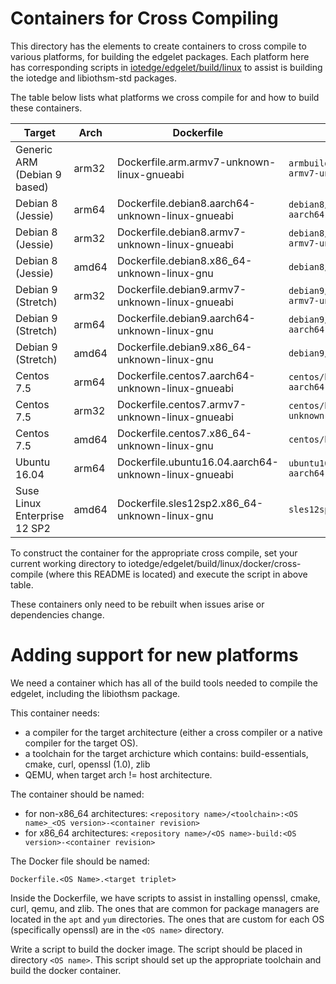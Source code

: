 
# Containers for Cross Compiling 

This directory has the elements to create containers to cross compile to 
various platforms, for building the edgelet packages.  Each platform here 
has corresponding scripts in [iotedge/edgelet/build/linux](../../iotedge/edgelet/build/linux) 
to assist is building the iotedge and libiothsm-std packages.

The table below lists what platforms we cross compile for and how to build these containers.


| Target                       | Arch  | Dockerfile                                           | Script |
| ---------------------------- | ----- | ---------------------------------------------------- | ------ |
| Generic ARM (Debian 9 based) | arm32 | Dockerfile.arm.armv7-unknown-linux-gnueabi           | `armbuild/build_arm_toolchain_container.sh armv7-unknown-linux-gnueabi` |
| Debian 8 (Jessie)            | arm64 | Dockerfile.debian8.aarch64-unknown-linux-gnueabi     | `debian8/build_arm64_toolchain_container.sh aarch64-unknown-linux-gnu` |
| Debian 8 (Jessie)            | arm32 | Dockerfile.debian8.armv7-unknown-linux-gnueabi       | `debian8/build_arm_toolchain_container.sh armv7-unknown-linux-gnueabi` |
| Debian 8 (Jessie)            | amd64 | Dockerfile.debian8.x86\_64-unknown-linux-gnu         | `debian8/build_amd64_container.sh` |
| Debian 9 (Stretch)           | arm32 | Dockerfile.debian9.armv7-unknown-linux-gnueabi       | `debian9/build_arm_toolchain_container.sh armv7-unknown-linux-gnueabi` |
| Debian 9 (Stretch)           | arm64 | Dockerfile.debian9.aarch64-unknown-linux-gnu         | `debian9/build_arm64_toolchain_container.sh aarch64-unknown-linux-gnu` |
| Debian 9 (Stretch)           | amd64 | Dockerfile.debian9.x86\_64-unknown-linux-gnu         | `debian9/build_amd64_container.sh` |
| Centos 7.5                   | arm64 | Dockerfile.centos7.aarch64-unknown-linux-gnueabi     | `centos/build_arm64_toolchain_container.sh aarch64-unknown-linux-gnu` |
| Centos 7.5                   | arm32 | Dockerfile.centos7.armv7-unknown-linux-gnueabi       | `centos/build_arm_toolchain_container.sh armv7-unknown-linux-gnueabi` |
| Centos 7.5                   | amd64 | Dockerfile.centos7.x86\_64-unknown-linux-gnu         | `centos/build_amd64_container.sh` |
| Ubuntu 16.04                 | arm64 | Dockerfile.ubuntu16.04.aarch64-unknown-linux-gnueabi | `ubuntu16.04/build_arm64_toolchain_container.sh aarch64-unknown-linux-gnu` |
| Suse Linux Enterprise 12 SP2 | amd64 | Dockerfile.sles12sp2.x86\_64-unknown-linux-gnu       | `sles12sp2/build_amd64_container.sh` |


To construct the container for the appropriate cross compile, set your 
current working directory to iotedge/edgelet/build/linux/docker/cross-compile 
(where this README is located) and execute the script in above table.


These containers only need to be rebuilt when issues arise or dependencies change.

# Adding support for new platforms

We need a container which has all of the build tools needed to compile the 
edgelet, including the libiothsm package.

This container needs:
- a compiler for the target architecture (either a cross compiler or a native compiler for the target OS).
- a toolchain for the target archicture which contains: build-essentials, cmake, curl, openssl (1.0), zlib
- QEMU, when target arch != host architecture.

The container should be named:

- for non-x86\_64 architectures: `<repository name>/<toolchain>:<OS name>_<OS version>-<container revision>`
- for x86\_64 architectures: `<repository name>/<OS name>-build:<OS version>-<container revision>`

The Docker file should be named:

`Dockerfile.<OS Name>.<target triplet>`

Inside the Dockerfile, we have scripts to assist in installing openssl, 
cmake, curl, qemu, and zlib.  The ones that are common for package managers 
are located in the `apt` and `yum` directories. The ones that are custom 
for each OS (specifically openssl) are in the `<OS name>` directory.

Write a script to build the docker image.  The script should be placed 
in directory `<OS name>`. This script should set up the appropriate toolchain 
and build the docker container.  

